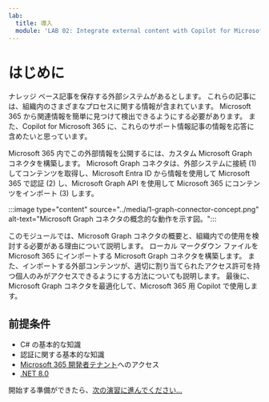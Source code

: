 ```yaml
---
lab:
  title: 導入
  module: 'LAB 02: Integrate external content with Copilot for Microsoft 365 using Microsoft Graph connectors built with .NET'
---
```


# はじめに

ナレッジ ベース記事を保存する外部システムがあるとします。 これらの記事には、組織内のさまざまなプロセスに関する情報が含まれています。 Microsoft 365 から関連情報を簡単に見つけて検出できるようにする必要があります。 また、Copilot for Microsoft 365 に、これらのサポート情報記事の情報を応答に含めたいと思っています。

Microsoft 365 内でこの外部情報を公開するには、カスタム Microsoft Graph コネクタを構築します。 Microsoft Graph コネクタは、外部システムに接続 (1) してコンテンツを取得し、Microsoft Entra ID から情報を使用して Microsoft 365 で認証 (2) し、Microsoft Graph API を使用して Microsoft 365 にコンテンツをインポート (3) します。

:::image type="content" source="../media/1-graph-connector-concept.png" alt-text="Microsoft Graph コネクタの概念的な動作を示す図。":::

このモジュールでは、Microsoft Graph コネクタの概要と、組織内での使用を検討する必要がある理由について説明します。 ローカル マークダウン ファイルを Microsoft 365 にインポートする Microsoft Graph コネクタを構築します。 また、インポートする外部コンテンツが、適切に割り当てられたアクセス許可を持つ個人のみがアクセスできるようにする方法についても説明します。 最後に、Microsoft Graph コネクタを最適化して、Microsoft 365 用 Copilot で使用します。

## 前提条件

- C# の基本的な知識
- 認証に関する基本的な知識
- [Microsoft 365 開発者テナント](https://developer.microsoft.com/microsoft-365/dev-program?ocid=MSlearn)へのアクセス
- [.NET 8.0](https://dotnet.microsoft.com/download/dotnet/8.0)

開始する準備ができたら、[次の演習に進んでください...](./2-exercise-configure-connection-schema.md)